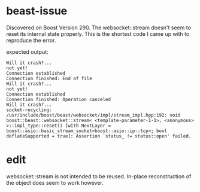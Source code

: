 # beast-issue
Discovered on Boost Version 290. The websocket::stream doesn't seem to reset its internal state properly.
This is the shortest code I came up with to reproduce the error.

expected output:

```
Will it crash?... 
not yet!
Connection established
Connection finished: End of file
Will it crash?... 
not yet!
Connection established
Connection finished: Operation canceled
Will it crash?... 
socket-recycling: /usr/include/boost/beast/websocket/impl/stream_impl.hpp:192: void boost::beast::websocket::stream< <template-parameter-1-1>, <anonymous> >::impl_type::reset() [with NextLayer = boost::asio::basic_stream_socket<boost::asio::ip::tcp>; bool deflateSupported = true]: Assertion `status_ != status::open' failed.
```
# edit
websocket::stream is not intended to be reused. In-place reconstruction of the object does seem to work however.
